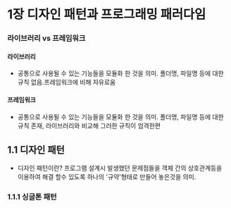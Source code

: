 # 1장 디자인 패턴과 프로그래밍 패러다임

### 라이브러리 vs 프레임워크 

#### 라이브러리
* 공통으로 사용될 수 있는 기능들을 모듈화 한 것을 의미. 폴더명, 파일명 등에 대한 규칙 없음.프레임워크에 비해 자유로움 
#### 프레임워크 
* 공통으로 사용될 수 있는 기능들을 모듈화 한 것을 의미. 폴더명, 파일명 등에 대한 규칙 존재, 라이브러리와 비교해 그러한 규칙이 엄격한편 

## 1.1 디자인 패턴 
* 디자인 패턴이란? 프로그램 설계시 발생했던 문제점들을 객체 간의 상호관계등을 이용하여 해결 할수 있도록 하나의 '규약'형태로 만들어 놓은것을 의미.

### 1.1.1 싱글톤 패턴
